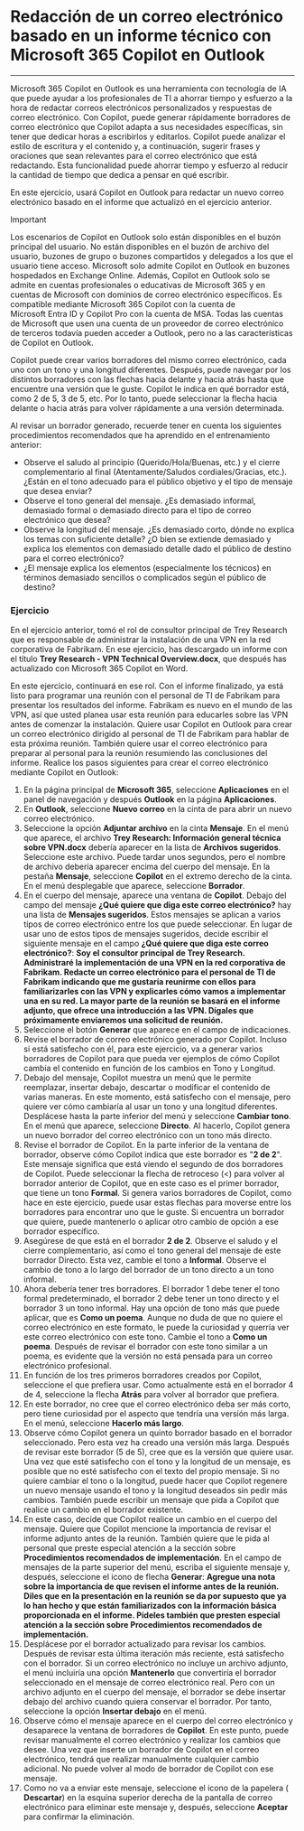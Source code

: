
# Redacción de un correo electrónico basado en un informe técnico con Microsoft 365 Copilot en Outlook
---
Microsoft 365 Copilot en Outlook es una herramienta con tecnología de IA que puede ayudar a los profesionales de TI a ahorrar tiempo y esfuerzo a la hora de redactar correos electrónicos personalizados y respuestas de correo electrónico. Con Copilot, puede generar rápidamente borradores de correo electrónico que Copilot adapta a sus necesidades específicas, sin tener que dedicar horas a escribirlos y editarlos. Copilot puede analizar el estilo de escritura y el contenido y, a continuación, sugerir frases y oraciones que sean relevantes para el correo electrónico que está redactando. Esta funcionalidad puede ahorrar tiempo y esfuerzo al reducir la cantidad de tiempo que dedica a pensar en qué escribir.

En este ejercicio, usará Copilot en Outlook para redactar un nuevo correo electrónico basado en el informe que actualizó en el ejercicio anterior.

> [!IMPORTANT]
>  Los escenarios de Copilot en Outlook solo están disponibles en el buzón principal del usuario. No están disponibles en el buzón de archivo del usuario, buzones de grupo o buzones compartidos y delegados a los que el usuario tiene acceso. Microsoft solo admite Copilot en Outlook en buzones hospedados en Exchange Online. Además, Copilot en Outlook solo se admite en cuentas profesionales o educativas de Microsoft 365 y en cuentas de Microsoft con dominios de correo electrónico específicos. Es compatible mediante Microsoft 365 Copilot con la cuenta de Microsoft Entra ID y Copilot Pro con la cuenta de MSA. Todas las cuentas de Microsoft que usen una cuenta de un proveedor de correo electrónico de terceros todavía pueden acceder a Outlook, pero no a las características de Copilot en Outlook.

Copilot puede crear varios borradores del mismo correo electrónico, cada uno con un tono y una longitud diferentes. Después, puede navegar por los distintos borradores con las flechas hacia delante y hacia atrás hasta que encuentre una versión que le guste. Copilot le indica en qué borrador está, como 2 de 5, 3 de 5, etc. Por lo tanto, puede seleccionar la flecha hacia delante o hacia atrás para volver rápidamente a una versión determinada.

Al revisar un borrador generado, recuerde tener en cuenta los siguientes procedimientos recomendados que ha aprendido en el entrenamiento anterior:

- Observe el saludo al principio (Querido/Hola/Buenas, etc.) y el cierre complementario al final (Atentamente/Saludos cordiales/Gracias, etc.). ¿Están en el tono adecuado para el público objetivo y el tipo de mensaje que desea enviar?
- Observe el tono general del mensaje. ¿Es demasiado informal, demasiado formal o demasiado directo para el tipo de correo electrónico que desea?
- Observe la longitud del mensaje. ¿Es demasiado corto, dónde no explica los temas con suficiente detalle? ¿O bien se extiende demasiado y explica los elementos con demasiado detalle dado el público de destino para el correo electrónico? 
- ¿El mensaje explica los elementos (especialmente los técnicos) en términos demasiado sencillos o complicados según el público de destino?

### Ejercicio

En el ejercicio anterior, tomó el rol de consultor principal de Trey Research que es responsable de administrar la instalación de una VPN en la red corporativa de Fabrikam. En ese ejercicio, has descargado un informe con el título **Trey Research - VPN Technical Overview.docx**, que después has actualizado con Microsoft 365 Copilot en Word.

En este ejercicio, continuará en ese rol. Con el informe finalizado, ya está listo para programar una reunión con el personal de TI de Fabrikam para presentar los resultados del informe. Fabrikam es nuevo en el mundo de las VPN, así que usted planea usar esta reunión para educarles sobre las VPN antes de comenzar la instalación. Quiere usar Copilot en Outlook para crear un correo electrónico dirigido al personal de TI de Fabrikam para hablar de esta próxima reunión. También quiere usar el correo electrónico para preparar al personal para la reunión resumiendo las conclusiones del informe. Realice los pasos siguientes para crear el correo electrónico mediante Copilot en Outlook:

1. En la página principal de **Microsoft 365**, seleccione **Aplicaciones** en el panel de navegación y después **Outlook** en la página **Aplicaciones**.
1. En **Outlook**, seleccione **Nuevo correo** en la cinta de para abrir un nuevo correo electrónico.
1. Seleccione la opción **Adjuntar archivo** en la cinta **Mensaje**. En el menú que aparece, el archivo **Trey Research: Información general técnica sobre VPN.docx** debería aparecer en la lista de **Archivos sugeridos**. Seleccione este archivo. Puede tardar unos segundos, pero el nombre de archivo debería aparecer encima del cuerpo del mensaje. En la pestaña **Mensaje**, seleccione **Copilot** en el extremo derecho de la cinta. En el menú desplegable que aparece, seleccione **Borrador**.
1. En el cuerpo del mensaje, aparece una ventana de **Copilot**. Debajo del campo del mensaje **¿Qué quiere que diga este correo electrónico?** hay una lista de **Mensajes sugeridos**. Estos mensajes se aplican a varios tipos de correo electrónico entre los que puede seleccionar. En lugar de usar uno de estos tipos de mensajes sugeridos, decide escribir el siguiente mensaje en el campo **¿Qué quiere que diga este correo electrónico?**: **Soy el consultor principal de Trey Research. Administraré la implementación de una VPN en la red corporativa de Fabrikam. Redacte un correo electrónico para el personal de TI de Fabrikam indicando que me gustaría reunirme con ellos para familiarizarles con las VPN y explicarles cómo vamos a implementar una en su red. La mayor parte de la reunión se basará en el informe adjunto, que ofrece una introducción a las VPN. Dígales que próximamente enviaremos una solicitud de reunión.**
1. Seleccione el botón **Generar** que aparece en el campo de indicaciones.
1. Revise el borrador de correo electrónico generado por Copilot. Incluso si está satisfecho con él, para este ejercicio, va a generar varios borradores de Copilot para que pueda ver ejemplos de cómo Copilot cambia el contenido en función de los cambios en Tono y Longitud.
1. Debajo del mensaje, Copilot muestra un menú que le permite reemplazar, insertar debajo, descartar o modificar el contenido de varias maneras. En este momento, está satisfecho con el mensaje, pero quiere ver cómo cambiaría al usar un tono y una longitud diferentes. Desplácese hasta la parte inferior del menú y seleccione **Cambiar tono**. En el menú que aparece, seleccione **Directo**. Al hacerlo, Copilot genera un nuevo borrador del correo electrónico con un tono más directo. 
1. Revise el borrador de Copilot. En la parte inferior de la ventana de borrador, observe cómo Copilot indica que este borrador es "**2 de 2**". Este mensaje significa que está viendo el segundo de dos borradores de Copilot. Puede seleccionar la flecha de retroceso (<) para volver al borrador anterior de Copilot, que en este caso es el primer borrador, que tiene un tono **Formal**. Si genera varios borradores de Copilot, como hace en este ejercicio, puede usar estas flechas para moverse entre los borradores para encontrar uno que le guste. Si encuentra un borrador que quiere, puede mantenerlo o aplicar otro cambio de opción a ese borrador específico. 
1. Asegúrese de que está en el borrador **2 de 2**. Observe el saludo y el cierre complementario, así como el tono general del mensaje de este borrador Directo. Esta vez, cambie el tono a **Informal**. Observe el cambio de tono a lo largo del borrador de un tono directo a un tono informal. 
1. Ahora debería tener tres borradores. El borrador 1 debe tener el tono formal predeterminado, el borrador 2 debe tener un tono directo y el borrador 3 un tono informal. Hay una opción de tono más que puede aplicar, que es **Como un poema**. Aunque no duda de que no quiere el correo electrónico en este formato, le puede la curiosidad y querría ver este correo electrónico con este tono. Cambie el tono a **Como un poema**. Después de revisar el borrador con este tono similar a un poema, es evidente que la versión no está pensada para un correo electrónico profesional. 
1. En función de los tres primeros borradores creados por Copilot, seleccione el que prefiera usar. Como actualmente está en el borrador 4 de 4, seleccione la flecha **Atrás** para volver al borrador que prefiera. 
1. En este borrador, no cree que el correo electrónico deba ser más corto, pero tiene curiosidad por el aspecto que tendría una versión más larga. En el menú, seleccione **Hacerlo más largo**.
1. Observe cómo Copilot genera un quinto borrador basado en el borrador seleccionado. Pero esta vez ha creado una versión más larga. Después de revisar este borrador (5 de 5), cree que es la versión que quiere usar. Una vez que esté satisfecho con el tono y la longitud de un mensaje, es posible que no esté satisfecho con el texto del propio mensaje. Si no quiere cambiar el tono o la longitud, puede hacer que Copilot regenere un nuevo mensaje usando el tono y la longitud deseados sin pedir más cambios. También puede escribir un mensaje que pida a Copilot que realice un cambio en el borrador existente.
1. En este caso, decide que Copilot realice un cambio en el cuerpo del mensaje. Quiere que Copilot mencione la importancia de revisar el informe adjunto antes de la reunión. También quiere que le pida al personal que preste especial atención a la sección sobre **Procedimientos recomendados de implementación**. En el campo de mensajes de la parte superior del menú, escriba el siguiente mensaje y, después, seleccione el icono de flecha **Generar**: **Agregue una nota sobre la importancia de que revisen el informe antes de la reunión. Diles que en la presentación en la reunión se da por supuesto que ya lo han hecho y que están familiarizados con la información básica proporcionada en el informe. Pídeles también que presten especial atención a la sección sobre Procedimientos recomendados de implementación.**
1. Desplácese por el borrador actualizado para revisar los cambios. Después de revisar esta última iteración más reciente, está satisfecho con el borrador. Si un correo electrónico no incluye un archivo adjunto, el menú incluiría una opción **Mantenerlo** que convertiría el borrador seleccionado en el mensaje de correo electrónico real. Pero con un archivo adjunto en el cuerpo del mensaje, el borrador se debe insertar debajo del archivo cuando quiera conservar el borrador. Por tanto, seleccione la opción **Insertar debajo** en el menú.
1. Observe cómo el mensaje aparece en el cuerpo del correo electrónico y desaparece la ventana de borradores de **Copilot**. En este punto, puede revisar manualmente el correo electrónico y realizar los cambios que desee. Una vez que inserte un borrador de Copilot en el correo electrónico, tendrá que realizar manualmente cualquier cambio adicional. No puede volver al modo de borrador de Copilot con ese mensaje.
1. Como no va a enviar este mensaje, seleccione el icono de la papelera ( **Descartar**) en la esquina superior derecha de la pantalla de correo electrónico para eliminar este mensaje y, después, seleccione **Aceptar** para confirmar la eliminación.
